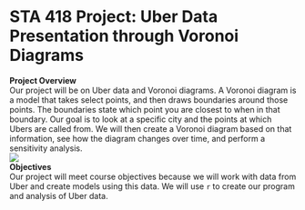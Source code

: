 # STA 418 Project: Uber Data Presentation through Voronoi Diagrams
**Project Overview**\
Our project will be on Uber data and Voronoi diagrams. A Voronoi diagram is a model that takes select points, and then draws boundaries around those points. The boundaries state which point you are closest to when in that boundary. Our goal is to look at a specific city and the points at which Ubers are called from. We will then create a Voronoi diagram based on that information, see how the diagram changes over time, and perform a sensitivity analysis.\
![](https://upload.wikimedia.org/wikipedia/commons/thumb/5/54/Euclidean_Voronoi_diagram.svg/1200px-Euclidean_Voronoi_diagram.svg.png)\
**Objectives**\
Our project will meet course objectives because we will work with data from Uber and create models using this data. We will use `r` to create our program and analysis of Uber data.
